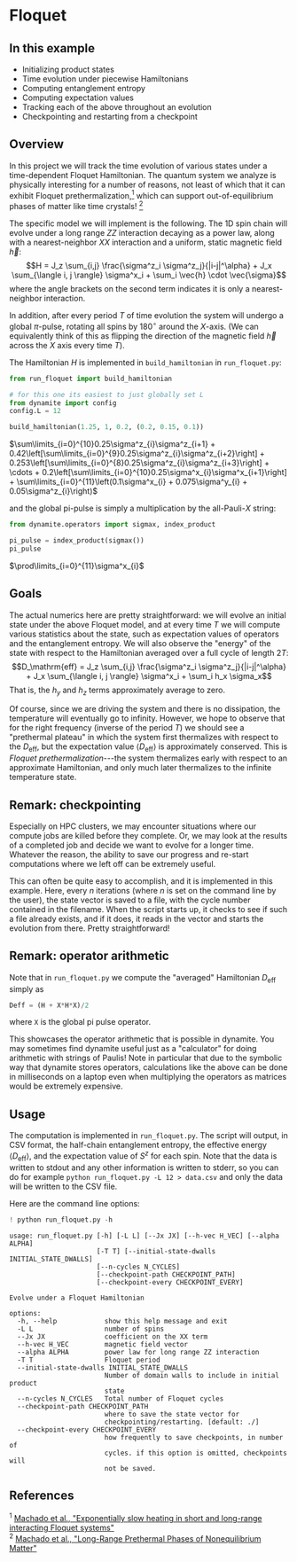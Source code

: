 # Floquet

## In this example

 - Initializing product states
 - Time evolution under piecewise Hamiltonians
 - Computing entanglement entropy
 - Computing expectation values
 - Tracking each of the above throughout an evolution
 - Checkpointing and restarting from a checkpoint
 
## Overview

In this project we will track the time evolution of various states under a time-dependent Floquet Hamiltonian. The quantum system we analyze is physically interesting for a number of reasons, not least of which that it can exhibit Floquet prethermalization,[<sup>1</sup>](#ref1) which can support out-of-equilibrium phases of matter like time crystals! [<sup>2</sup>](#ref2)

The specific model we will implement is the following. The 1D spin chain will evolve under a long range $ZZ$ interaction decaying as a power law, along with a nearest-neighbor $XX$ interaction and a uniform, static magnetic field $\vec{h}$:
$$H = J_z \sum_{i,j} \frac{\sigma^z_i \sigma^z_j}{|i-j|^\alpha} + J_x \sum_{\langle i, j \rangle} \sigma^x_i + \sum_i \vec{h} \cdot \vec{\sigma}$$
where the angle brackets on the second term indicates it is only a nearest-neighbor interaction.

In addition, after every period $T$ of time evolution the system will undergo a global $\pi$-pulse, rotating all spins by $180^\circ$ around the $X$-axis. (We can equivalently think of this as flipping the direction of the magnetic field $\vec{h}$ across the $X$ axis every time $T$).

The Hamiltonian $H$ is implemented in `build_hamiltonian` in `run_floquet.py`:


```python
from run_floquet import build_hamiltonian

# for this one its easiest to just globally set L
from dynamite import config
config.L = 12

build_hamiltonian(1.25, 1, 0.2, (0.2, 0.15, 0.1))
```




$\sum\limits_{i=0}^{10}0.25\sigma^z_{i}\sigma^z_{i+1} + 0.42\left[\sum\limits_{i=0}^{9}0.25\sigma^z_{i}\sigma^z_{i+2}\right] + 0.253\left[\sum\limits_{i=0}^{8}0.25\sigma^z_{i}\sigma^z_{i+3}\right] + \cdots + 0.2\left[\sum\limits_{i=0}^{10}0.25\sigma^x_{i}\sigma^x_{i+1}\right] + \sum\limits_{i=0}^{11}\left(0.1\sigma^x_{i} + 0.075\sigma^y_{i} + 0.05\sigma^z_{i}\right)$



and the global pi-pulse is simply a multiplication by the all-Pauli-$X$ string:


```python
from dynamite.operators import sigmax, index_product

pi_pulse = index_product(sigmax())
pi_pulse
```




$\prod\limits_{i=0}^{11}\sigma^x_{i}$



## Goals

The actual numerics here are pretty straightforward: we will evolve an initial state under the above Floquet model, and at every time $T$ we will compute various statistics about the state, such as expectation values of operators and the entanglement entropy. We will also observe the "energy" of the state with respect to the Hamiltonian averaged over a full cycle of length $2T$:
$$D_\mathrm{eff} = J_z \sum_{i,j} \frac{\sigma^z_i \sigma^z_j}{|i-j|^\alpha} + J_x \sum_{\langle i, j \rangle} \sigma^x_i + \sum_i h_x \sigma_x$$
That is, the $h_y$ and $h_z$ terms approximately average to zero. 

Of course, since we are driving the system and there is no dissipation, the temperature will eventually go to infinity. However, we hope to observe that for the right frequency (inverse of the period $T$) we should see a "prethermal plateau" in which the system first thermalizes with respect to the $D_\mathrm{eff}$, but the expectation value $\langle D_\mathrm{eff} \rangle$ is approximately conserved. This is *Floquet prethermalization*---the system thermalizes early with respect to an approximate Hamiltonian, and only much later thermalizes to the infinite temperature state.

## Remark: checkpointing

Especially on HPC clusters, we may encounter situations where our compute jobs are killed before they complete. Or, we may look at the results of a completed job and decide we want to evolve for a longer time. Whatever the reason, the ability to save our progress and re-start computations where we left off can be extremely useful.

This can often be quite easy to accomplish, and it is implemented in this example. Here, every $n$ iterations (where $n$ is set on the command line by the user), the state vector is saved to a file, with the cycle number contained in the filename. When the script starts up, it checks to see if such a file already exists, and if it does, it reads in the vector and starts the evolution from there. Pretty straightforward!

## Remark: operator arithmetic

Note that in `run_floquet.py` we compute the "averaged" Hamiltonian $D_\mathrm{eff}$ simply as

```python
Deff = (H + X*H*X)/2
```
where `X` is the global pi pulse operator.

This showcases the operator arithmetic that is possible in dynamite. You may sometimes find dynamite useful just as a "calculator" for doing arithmetic with strings of Paulis! Note in particular that due to the symbolic way that dynamite stores operators, calculations like the above can be done in milliseconds on a laptop even when multiplying the operators as matrices would be extremely expensive.

## Usage

The computation is implemented in `run_floquet.py`. The script will output, in CSV format, the half-chain entanglement entropy, the effective energy $\langle D_\mathrm{eff} \rangle$, and the expectation value of $S^z$ for each spin. Note that the data is written to stdout and any other information is written to stderr, so you can do for example `python run_floquet.py -L 12 > data.csv` and only the data will be written to the CSV file.

Here are the command line options:


```python
! python run_floquet.py -h
```

    usage: run_floquet.py [-h] [-L L] [--Jx JX] [--h-vec H_VEC] [--alpha ALPHA]
                          [-T T] [--initial-state-dwalls INITIAL_STATE_DWALLS]
                          [--n-cycles N_CYCLES]
                          [--checkpoint-path CHECKPOINT_PATH]
                          [--checkpoint-every CHECKPOINT_EVERY]
    
    Evolve under a Floquet Hamiltonian
    
    options:
      -h, --help            show this help message and exit
      -L L                  number of spins
      --Jx JX               coefficient on the XX term
      --h-vec H_VEC         magnetic field vector
      --alpha ALPHA         power law for long range ZZ interaction
      -T T                  Floquet period
      --initial-state-dwalls INITIAL_STATE_DWALLS
                            Number of domain walls to include in initial product
                            state
      --n-cycles N_CYCLES   Total number of Floquet cycles
      --checkpoint-path CHECKPOINT_PATH
                            where to save the state vector for
                            checkpointing/restarting. [default: ./]
      --checkpoint-every CHECKPOINT_EVERY
                            how frequently to save checkpoints, in number of
                            cycles. if this option is omitted, checkpoints will
                            not be saved.


## References

<span id="ref1"><sup>1</sup> [Machado et al., "Exponentially slow heating in short and long-range interacting Floquet systems"](https://doi.org/10.1103/PhysRevResearch.1.033202)</span>  
<span id="ref2"><sup>2</sup> [Machado et al., "Long-Range Prethermal Phases of Nonequilibrium Matter"](https://journals.aps.org/prx/abstract/10.1103/PhysRevX.10.011043)</span>  
